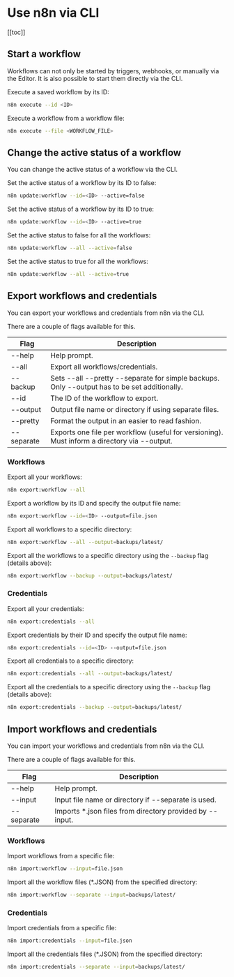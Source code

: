 # Use n8n via CLI

[[toc]]

## Start a workflow

Workflows can not only be started by triggers, webhooks, or manually via the Editor. It is also possible to start them directly via the CLI.

Execute a saved workflow by its ID:

```bash
n8n execute --id <ID>
```

Execute a workflow from a workflow file:
```bash
n8n execute --file <WORKFLOW_FILE>
```

## Change the active status of a workflow

You can change the active status of a workflow via the CLI.

Set the active status of a workflow by its ID to false:

```bash
n8n update:workflow --id=<ID> --active=false
```

Set the active status of a workflow by its ID to true:

```bash
n8n update:workflow --id=<ID> --active=true
```

Set the active status to false for all the workflows:

```bash
n8n update:workflow --all --active=false
```

Set the active status to true for all the workflows:

```bash
n8n update:workflow --all --active=true
```

## Export workflows and credentials

You can export your workflows and credentials from n8n via the CLI.

There are a couple of flags available for this.

| Flag | Description |
|-------------|-------|
| --help | Help prompt. |
| --all | Export all workflows/credentials. |
| --backup | Sets --all --pretty --separate for simple backups. Only --output has to be set additionally. |
| --id | The ID of the workflow to export. |
| --output | Output file name or directory if using separate files. |
| --pretty | Format the output in an easier to read fashion. |
| --separate | Exports one file per workflow (useful for versioning). Must inform a directory via --output. |

### Workflows

Export all your workflows:

```bash
n8n export:workflow --all
```

Export a workflow by its ID and specify the output file name:

```bash
n8n export:workflow --id=<ID> --output=file.json
```

Export all workflows to a specific directory:

```bash
n8n export:workflow --all --output=backups/latest/
```

Export all the workflows to a specific directory using the `--backup` flag (details above):

```bash
n8n export:workflow --backup --output=backups/latest/
```

### Credentials

Export all your credentials:

```bash
n8n export:credentials --all
```

Export credentials by their ID and specify the output file name:

```bash
n8n export:credentials --id=<ID> --output=file.json
```

Export all credentials to a specific directory:

```bash
n8n export:credentials --all --output=backups/latest/
```

Export all the credentials to a specific directory using the `--backup` flag (details above):

```bash
n8n export:credentials --backup --output=backups/latest/
```

## Import workflows and credentials

You can import your workflows and credentials from n8n via the CLI.

There are a couple of flags available for this.

| Flag | Description |
|-------------|-------|
| --help | Help prompt. |
| --input | Input file name or directory if --separate is used. |
| --separate | Imports *.json files from directory provided by --input. |

### Workflows

Import workflows from a specific file:

```bash
n8n import:workflow --input=file.json
```
Import all the workflow files (*.JSON) from the specified directory:

```bash
n8n import:workflow --separate --input=backups/latest/
```

### Credentials

Import credentials from a specific file:

```bash
n8n import:credentials --input=file.json
```

Import all the credentials files (*.JSON) from the specified directory:

```bash
n8n import:credentials --separate --input=backups/latest/
```
